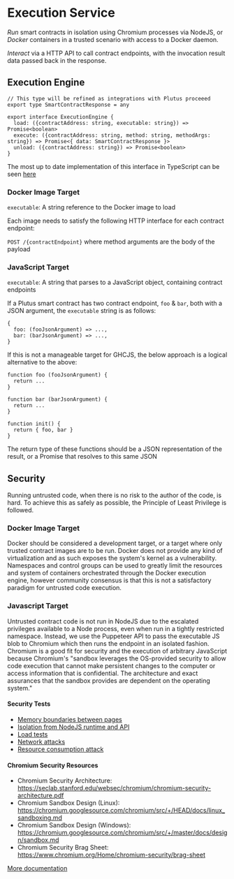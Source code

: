 # Execution Service

_Run_ smart contracts in isolation using Chromium processes via NodeJS, or _Docker_ containers in a trusted scenario with access to a Docker daemon.

_Interact_ via a HTTP API to call contract endpoints, with the invocation result data passed back in the response.

## Execution Engine

```
// This type will be refined as integrations with Plutus proceeed
export type SmartContractResponse = any

export interface ExecutionEngine {
  load: ({contractAddress: string, executable: string}) => Promise<boolean>
  execute: ({contractAddress: string, method: string, methodArgs: string}) => Promise<{ data: SmartContractResponse }>
  unload: ({contractAddress: string}) => Promise<boolean>
}
```

The most up to date implementation of this interface in TypeScript can be seen [here](./application/ExecutionEngine.ts)

### Docker Image Target

`executable`: A string reference to the Docker image to load

Each image needs to satisfy the following HTTP interface for each contract endpoint:

`POST /{contractEndpoint}` where method arguments are the body of the payload

### JavaScript Target

`executable`: A string that parses to a JavaScript object, containing contract endpoints

If a Plutus smart contract has two contract endpoint, `foo` & `bar`, both with a JSON argument, the `executable` string is as follows:

```
{
  foo: (fooJsonArgument) => ...,
  bar: (barJsonArgument) => ...,
}
```

If this is not a manageable target for GHCJS, the below approach is a logical alternative to the above:

```
function foo (fooJsonArgument) {
  return ...
}

function bar (barJsonArgument) {
  return ...
}

function init() {
  return { foo, bar }
}
```

The return type of these functions should be a JSON representation of the result, or a Promise that resolves to this same JSON

## Security

Running untrusted code, when there is no risk to the author of the code, is hard. To achieve this as safely as possible, the Principle of Least Privilege is followed.

### Docker Image Target

Docker should be considered a development target, or a target where only trusted contract images are to be run. Docker does not provide any kind of virtualization and as such exposes the system's kernel as a vulnerability. Namespaces and control groups can be used to greatly limit the resources and system of containers orchestrated through the Docker execution engine, however community consensus is that this is not a satisfactory paradigm for untrusted code execution.

### Javascript Target

Untrusted contract code is not run in NodeJS due to the escalated privileges available to a Node process, even when run in a tightly restricted namespace. Instead, we use the Puppeteer API to pass the executable JS blob to Chromium which then runs the endpoint in an isolated fashion. Chromium is a good fit for security and the execution of arbitrary JavaScript because Chromium's "sandbox leverages the OS-provided security to allow code execution that cannot make persistent changes to the computer or access information that is confidential. The architecture and exact assurances that the sandbox provides are dependent on the operating system."

#### Security Tests

- [Memory boundaries between pages](test/security/node_js/page_boundaries.spec.ts)
- [Isolation from NodeJS runtime and API](test/security/node_js/isolation_from_nodejs.spec.ts)
- [Load tests](test/security/node_js/load_test.spec.ts)
- [Network attacks](test/security/node_js/network_attacks.spec.ts)
- [Resource consumption attack](test/security/node_js/resource_consumption_attack.spec.ts)

#### Chromium Security Resources

- Chromium Security Architecture: https://seclab.stanford.edu/websec/chromium/chromium-security-architecture.pdf
- Chromium Sandbox Design (Linux): https://chromium.googlesource.com/chromium/src/+/HEAD/docs/linux_sandboxing.md
- Chromium Sandbox Design (Windows): https://chromium.googlesource.com/chromium/src/+/master/docs/design/sandbox.md
- Chromium Security Brag Sheet: https://www.chromium.org/Home/chromium-security/brag-sheet

[More documentation](../../docs)
